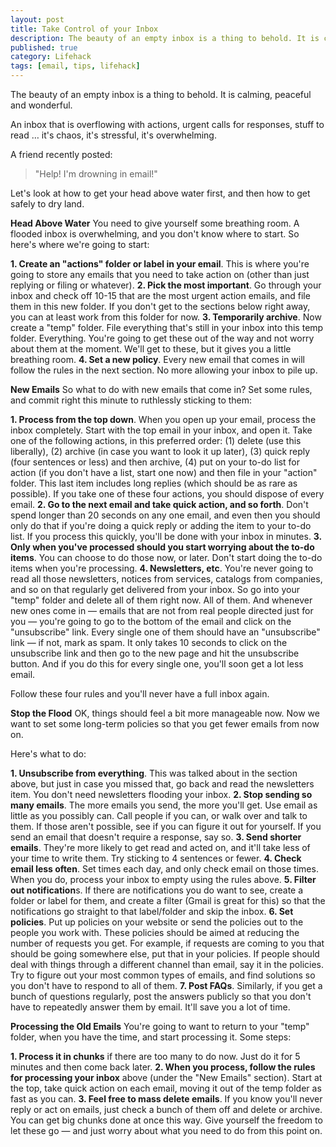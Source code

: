 ```yaml
---
layout: post
title: Take Control of your Inbox
description: The beauty of an empty inbox is a thing to behold. It is calming, peaceful and wonderful.
published: true
category: Lifehack
tags: [email, tips, lifehack]
---
```

The beauty of an empty inbox is a thing to behold. It is calming, peaceful and wonderful.

An inbox that is overflowing with actions, urgent calls for responses, stuff to read … it's chaos, it's stressful, it's overwhelming.

A friend recently posted:

> "Help! I'm drowning in email!"

Let's look at how to get your head above water first, and then how to get safely to dry land.

**Head Above Water**
You need to give yourself some breathing room. A flooded inbox is overwhelming, and you don't know where to start. So here's where we're going to start:

**1\. Create an "actions" folder or label in your email**. This is where you're going to store any emails that you need to take action on (other than just replying or filing or whatever).
**2\. Pick the most important**. Go through your inbox and check off 10-15 that are the most urgent action emails, and file them in this new folder. If you don't get to the sections below right away, you can at least work from this folder for now.
**3\. Temporarily archive**. Now create a "temp" folder. File everything that's still in your inbox into this temp folder. Everything. You're going to get these out of the way and not worry about them at the moment. We'll get to these, but it gives you a little breathing room.
**4\. Set a new policy**. Every new email that comes in will follow the rules in the next section. No more allowing your inbox to pile up.


**New Emails**
So what to do with new emails that come in? Set some rules, and commit right this minute to ruthlessly sticking to them:

**1\. Process from the top down**. When you open up your email, process the inbox completely. Start with the top email in your inbox, and open it. Take one of the following actions, in this preferred order: (1) delete (use this liberally), (2) archive (in case you want to look it up later), (3) quick reply (four sentences or less) and then archive, (4) put on your to-do list for action (if you don't have a list, start one now) and then file in your "action" folder. This last item includes long replies (which should be as rare as possible). If you take one of these four actions, you should dispose of every email.
**2\. Go to the next email and take quick action, and so forth**. Don't spend longer than 20 seconds on any one email, and even then you should only do that if you're doing a quick reply or adding the item to your to-do list. If you process this quickly, you'll be done with your inbox in minutes.
**3\. Only when you've processed should you start worrying about the to-do items**. You can choose to do those now, or later. Don't start doing the to-do items when you're processing.
**4\. Newsletters, etc**. You're never going to read all those newsletters, notices from services, catalogs from companies, and so on that regularly get delivered from your inbox. So go into your "temp" folder and delete all of them right now. All of them. And whenever new ones come in — emails that are not from real people directed just for you — you're going to go to the bottom of the email and click on the "unsubscribe" link. Every single one of them should have an "unsubscribe" link — if not, mark as spam. It only takes 10 seconds to click on the unsubscribe link and then go to the new page and hit the unsubscribe button. And if you do this for every single one, you'll soon get a lot less email.

Follow these four rules and you'll never have a full inbox again.

**Stop the Flood**
OK, things should feel a bit more manageable now. Now we want to set some long-term policies so that you get fewer emails from now on.

Here's what to do:

**1\. Unsubscribe from everything**. This was talked about in the section above, but just in case you missed that, go back and read the newsletters item. You don't need newsletters flooding your inbox.
**2\. Stop sending so many emails**. The more emails you send, the more you'll get. Use email as little as you possibly can. Call people if you can, or walk over and talk to them. If those aren't possible, see if you can figure it out for yourself. If you send an email that doesn't require a response, say so.
**3\. Send shorter emails**. They're more likely to get read and acted on, and it'll take less of your time to write them. Try sticking to 4 sentences or fewer.
**4\. Check email less often**. Set times each day, and only check email on those times. When you do, process your inbox to empty using the rules above.
**5\. Filter out notification**s. If there are notifications you do want to see, create a folder or label for them, and create a filter (Gmail is great for this) so that the notifications go straight to that label/folder and skip the inbox.
**6\. Set policies**. Put up policies on your website or send the policies out to the people you work with. These policies should be aimed at reducing the number of requests you get. For example, if requests are coming to you that should be going somewhere else, put that in your policies. If people should deal with things through a different channel than email, say it in the policies. Try to figure out your most common types of emails, and find solutions so you don't have to respond to all of them.
**7\. Post FAQs**. Similarly, if you get a bunch of questions regularly, post the answers publicly so that you don't have to repeatedly answer them by email. It'll save you a lot of time.

**Processing the Old Emails**
You're going to want to return to your "temp" folder, when you have the time, and start processing it. Some steps:

**1\. Process it in chunks** if there are too many to do now. Just do it for 5 minutes and then come back later.
**2\. When you process, follow the rules for processing your inbox** above (under the "New Emails" section). Start at the top, take quick action on each email, moving it out of the temp folder as fast as you can.
**3\. Feel free to mass delete emails**. If you know you'll never reply or act on emails, just check a bunch of them off and delete or archive. You can get big chunks done at once this way. Give yourself the freedom to let these go — and just worry about what you need to do from this point on.

